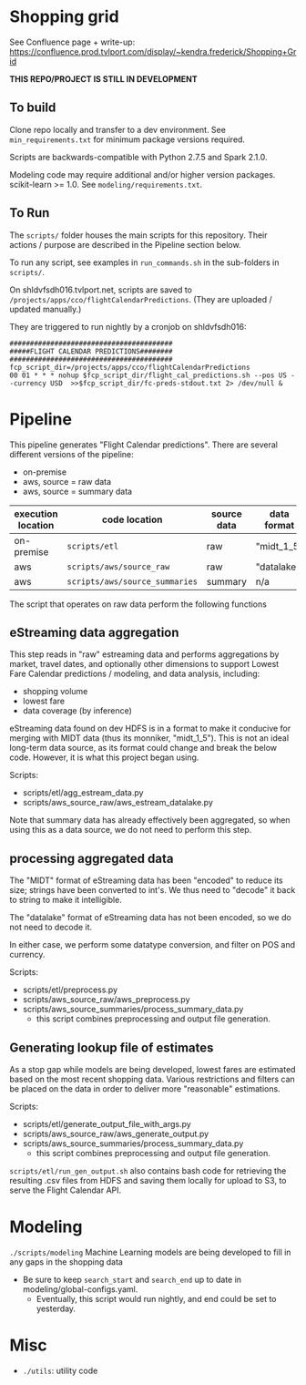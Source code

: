 

# Shopping grid

See Confluence page + write-up: https://confluence.prod.tvlport.com/display/~kendra.frederick/Shopping+Grid

**THIS REPO/PROJECT IS STILL IN DEVELOPMENT**

## To build
Clone repo locally and transfer to a dev environment. See `min_requirements.txt` for minimum package versions required. 

Scripts are backwards-compatible with Python 2.7.5 and Spark 2.1.0.

Modeling code may require additional and/or higher version packages. scikit-learn >= 1.0. See `modeling/requirements.txt`.


## To Run
The `scripts/` folder houses the main scripts for this repository. Their actions / purpose are described in the Pipeline section below.

To run any script, see examples in `run_commands.sh` in the sub-folders in `scripts/`.

On shldvfsdh016.tvlport.net, scripts are saved to `/projects/apps/cco/flightCalendarPredictions`. (They are uploaded / updated manually.)

They are triggered to run nightly by a cronjob on shldvfsdh016:
```
########################################
#####FLIGHT CALENDAR PREDICTIONS########
########################################
fcp_script_dir=/projects/apps/cco/flightCalendarPredictions
00 01 * * * nohup $fcp_script_dir/flight_cal_predictions.sh --pos US --currency USD  >>$fcp_script_dir/fc-preds-stdout.txt 2> /dev/null &
```

# Pipeline
This pipeline generates "Flight Calendar predictions". There are several different versions of the pipeline:
- on-premise
- aws, source = raw data
- aws, source = summary data


|execution location|code location|source data|data format|num scripts|
|---|---|---|---|---|
|on-premise|`scripts/etl`|raw|"midt_1_5"|3|
|aws|`scripts/aws/source_raw`|raw|"datalake"|3|
|aws|`scripts/aws/source_summaries`|summary|n/a|1|


The script that operates on raw data perform the following functions

## eStreaming data aggregation 

This step reads in "raw" estreaming data and performs aggregations by market, travel dates, and optionally other dimensions to support Lowest Fare Calendar predictions / modeling, and data analysis, including:
- shopping volume 
- lowest fare 
- data coverage (by inference)


eStreaming data found on dev HDFS is in a format to make it conducive for merging with MIDT data (thus its monniker, "midt_1_5"). This is not an ideal long-term data source, as its format could change and break the below code. However, it is what this project began using.

Scripts:
- scripts/etl/agg_estream_data.py
- scripts/aws_source_raw/aws_estream_datalake.py

Note that summary data has already effectively been aggregated, so when using this as a data source, we do not need to perform this step.


## processing aggregated data
The "MIDT" format of eStreaming data has been "encoded" to reduce its size; strings have been converted to int's. We thus need to "decode" it back to string to make it intelligible.

The "datalake" format of eStreaming data has not been encoded, so we do not need to decode it.

In either case, we perform some datatype conversion, and filter on POS and currency.

Scripts:
- scripts/etl/preprocess.py
- scripts/aws_source_raw/aws_preprocess.py
- scripts/aws_source_summaries/process_summary_data.py
    - this script combines preprocessing and output file generation.

## Generating lookup file of estimates

As a stop gap while models are being developed, lowest fares are estimated based on the most recent shopping data. Various restrictions and filters can be placed on the data in order to deliver more "reasonable" estimations. 

Scripts:
- scripts/etl/generate_output_file_with_args.py
- scripts/aws_source_raw/aws_generate_output.py
- scripts/aws_source_summaries/process_summary_data.py
    - this script combines preprocessing and output file generation.

`scripts/etl/run_gen_output.sh` also contains bash code for retrieving the resulting .csv files from HDFS and saving them locally for upload to S3, to serve the Flight Calendar API.


# Modeling
`./scripts/modeling`
Machine Learning models are being developed to fill in any gaps in the shopping data

- Be sure to keep `search_start` and `search_end` up to date in modeling/global-configs.yaml.
    - Eventually, this script would run nightly, and end could be set to yesterday.


# Misc
- `./utils`: utility code
